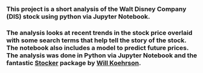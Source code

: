 ### This project is a short analysis of the Walt Disney Company (DIS) stock using python via Jupyter Notebook. 

### The analysis looks at recent trends in the stock price overlaid with some search terms that help tell the story of the stock. The notebook also includes a model to predict future prices. The analysis was done in Python via Jupyter Notebook and the fantastic [Stocker](https://github.com/WillKoehrsen/Data-Analysis/tree/master/stocker) package by [Will Koehrson](https://github.com/WillKoehrsen). 
